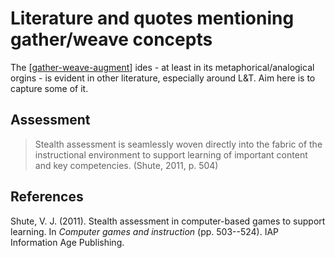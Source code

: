 <!--
 Copyright (C) 2023 David Jones
 
 This file is part of memex.
 
 memex is free software: you can redistribute it and/or modify
 it under the terms of the GNU General Public License as published by
 the Free Software Foundation, either version 3 of the License, or
 (at your option) any later version.
 
 memex is distributed in the hope that it will be useful,
 but WITHOUT ANY WARRANTY; without even the implied warranty of
 MERCHANTABILITY or FITNESS FOR A PARTICULAR PURPOSE.  See the
 GNU General Public License for more details.
 
 You should have received a copy of the GNU General Public License
 along with memex.  If not, see <http://www.gnu.org/licenses/>.
-->

# Literature and quotes mentioning gather/weave concepts 

The [[gather-weave-augment]] ides - at least in its metaphorical/analogical orgins - is evident in other literature, especially around L&T.  Aim here is to capture some of it. 

## Assessment 

> Stealth assessment is seamlessly woven directly into the fabric of the instructional environment to support learning of important content and key competencies. (Shute, 2011, p. 504)


## References

Shute, V. J. (2011). Stealth assessment in computer-based games to support learning. In *Computer games and instruction* (pp. 503--524). IAP Information Age Publishing.

[//begin]: # "Autogenerated link references for markdown compatibility"
[gather-weave-augment]: gather-weave-augment "Gather, Weave, and Augment"
[//end]: # "Autogenerated link references"